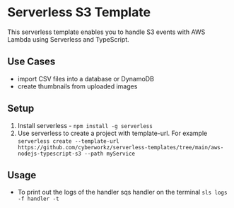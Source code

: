 <!--
title: 'AWS SQS Standard Example (NodeJS & Typescript)'
description: 'This example demonstrates how to setup a SQS with Typescript.'
platform: AWS
language: TypeScript
authorLink: 'https://github.com/cyberworkz/serverless-templates'
authorName: 'Haiko van der Schaaf'
-->
# Serverless S3 Template

This serverless template enables you to handle S3 events with AWS Lambda using Serverless and TypeScript.

## Use Cases
- import CSV files into a database or DynamoDB
- create thumbnails from uploaded images

## Setup
1. Install serverless - ```npm install -g serverless```
2. Use serverless to create a project with template-url. For example
   ```serverless create --template-url https://github.com/cyberworkz/serverless-templates/tree/main/aws-nodejs-typescript-s3 --path myService```

## Usage
- To print out the logs of the handler sqs handler on the terminal
  `sls logs -f handler -t`

